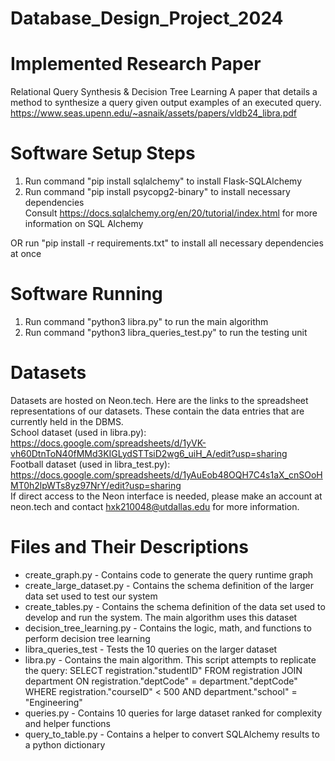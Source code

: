 # Database_Design_Project_2024

# Implemented Research Paper
Relational Query Synthesis & Decision Tree Learning
A paper that details a method to synthesize a query given output examples of an executed query.
https://www.seas.upenn.edu/~asnaik/assets/papers/vldb24_libra.pdf

# Software Setup Steps
1. Run command "pip install sqlalchemy" to install Flask-SQLAlchemy  
2. Run command "pip install psycopg2-binary" to install necessary dependencies  
Consult https://docs.sqlalchemy.org/en/20/tutorial/index.html for more information on SQL Alchemy

OR run "pip install -r requirements.txt" to install all necessary dependencies at once

# Software Running
1. Run command "python3 libra.py" to run the main algorithm  
2. Run command "python3 libra_queries_test.py" to run the testing unit

# Datasets 
Datasets are hosted on Neon.tech.
Here are the links to the spreadsheet representations of our datasets. These contain the data entries that are currently held in the DBMS.  
School dataset (used in libra.py): https://docs.google.com/spreadsheets/d/1yVK-vh60DtnToN40fMMd3KIGLydSTTsiD2wg6_uiH_A/edit?usp=sharing  
Football dataset (used in libra_test.py): https://docs.google.com/spreadsheets/d/1yAuEob48OQH7C4s1aX_cnSOoHMT0h2lpWTs8yz97NrY/edit?usp=sharing  
If direct access to the Neon interface is needed, please make an account at neon.tech and contact hxk210048@utdallas.edu for more information.  

# Files and Their Descriptions
* create_graph.py - Contains code to generate the query runtime graph
* create_large_dataset.py - Contains the schema definition of the larger data set used to test our system  
* create_tables.py - Contains the schema definition of the data set used to develop and run the system. The main algorithm uses this dataset  
* decision_tree_learning.py - Contains the logic, math, and functions to perform decision tree learning  
* libra_queries_test - Tests the 10 queries on the larger dataset
* libra.py - Contains the main algorithm. This script attempts to replicate the query: SELECT registration."studentID" FROM registration JOIN department ON registration."deptCode" = department."deptCode" WHERE registration."courseID" < 500 AND department."school" = "Engineering"  
* queries.py - Contains 10 queries for large dataset ranked for complexity and helper functions
* query_to_table.py - Contains a helper to convert SQLAlchemy results to a python dictionary  

